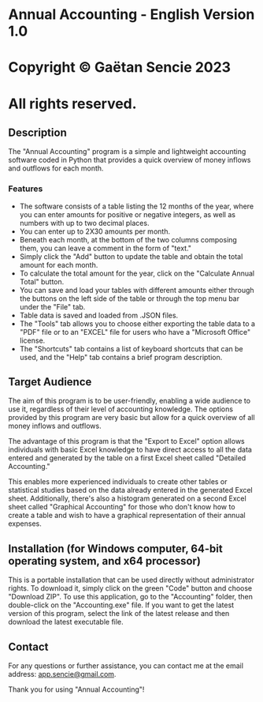 # Annual Accounting - English Version 1.0

# Copyright © Gaëtan Sencie 2023
# All rights reserved.

## Description

The "Annual Accounting" program is a simple and lightweight accounting software coded in Python that provides a quick overview of money inflows and outflows for each month.

### Features

- The software consists of a table listing the 12 months of the year, where you can enter amounts for positive or negative integers, as well as numbers with up to two decimal places.
- You can enter up to 2X30 amounts per month.
- Beneath each month, at the bottom of the two columns composing them, you can leave a comment in the form of "text."
- Simply click the "Add" button to update the table and obtain the total amount for each month.
- To calculate the total amount for the year, click on the "Calculate Annual Total" button.
- You can save and load your tables with different amounts either through the buttons on the left side of the table or through the top menu bar under the "File" tab.
- Table data is saved and loaded from .JSON files.
- The "Tools" tab allows you to choose either exporting the table data to a "PDF" file or to an "EXCEL" file for users who have a "Microsoft Office" license.
- The "Shortcuts" tab contains a list of keyboard shortcuts that can be used, and the "Help" tab contains a brief program description.

## Target Audience

The aim of this program is to be user-friendly, enabling a wide audience to use it, regardless of their level of accounting knowledge. The options provided by this program are very basic but allow for a quick overview of all money inflows and outflows.

The advantage of this program is that the "Export to Excel" option allows individuals with basic Excel knowledge to have direct access to all the data entered and generated by the table on a first Excel sheet called "Detailed Accounting."

This enables more experienced individuals to create other tables or statistical studies based on the data already entered in the generated Excel sheet. Additionally, there's also a histogram generated on a second Excel sheet called "Graphical Accounting" for those who don't know how to create a table and wish to have a graphical representation of their annual expenses.

## Installation (for Windows computer, 64-bit operating system, and x64 processor)

This is a portable installation that can be used directly without administrator rights. To download it, simply click on the green "Code" button and choose "Download ZIP". To use this application, go to the "Accounting" folder, then double-click on the "Accounting.exe" file. If you want to get the latest version of this program, select the link of the latest release and then download the latest executable file.

## Contact

For any questions or further assistance, you can contact me at the email address: app.sencie@gmail.com.

Thank you for using "Annual Accounting"!
